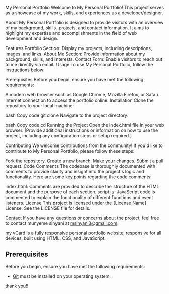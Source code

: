 
My Personal Portfolio
Welcome to My Personal Portfolio! This project serves as a showcase of my work, skills, and experiences as a developer/designer.

About
My Personal Portfolio is designed to provide visitors with an overview of my background, skills, projects, and contact information. It aims to highlight my expertise and accomplishments in the field of web development and design.

Features
Portfolio Section: Display my projects, including descriptions, images, and links.
About Me Section: Provide information about my background, skills, and interests.
Contact Form: Enable visitors to reach out to me directly via email.
Usage
To use My Personal Portfolio, follow the instructions below:

Prerequisites
Before you begin, ensure you have met the following requirements:

A modern web browser such as Google Chrome, Mozilla Firefox, or Safari.
Internet connection to access the portfolio online.
Installation
Clone the repository to your local machine:

bash
Copy code
git clone <repository-url>
Navigate to the project directory:

bash
Copy code
cd <project-directory>
Running the Project
Open the index.html file in your web browser.
[Provide additional instructions or information on how to use the project, including any configuration steps or setup required.]

Contributing
We welcome contributions from the community! If you'd like to contribute to My Personal Portfolio, please follow these steps:

Fork the repository.
Create a new branch.
Make your changes.
Submit a pull request.
Code Comments
The codebase is thoroughly documented with comments to provide clarity and insight into the project's logic and functionality. Here are some key points regarding the code comments:

index.html: Comments are provided to describe the structure of the HTML document and the purpose of each section.
script.js: JavaScript code is commented to explain the functionality of different functions and event listeners.
License
This project is licensed under the [License Name] License. See the LICENSE file for details.

Contact
If you have any questions or concerns about the project, feel free to contact munyeme sinyani at msinyani3@gmail.com.

my vCard is a fully responsive personal portfolio website, responsive for all devices, built using HTML, CSS, and JavaScript.





## Prerequisites

Before you begin, ensure you have met the following requirements:

* [Git](https://git-scm.com/downloads "Download Git") must be installed on your operating system.




thank you!!

